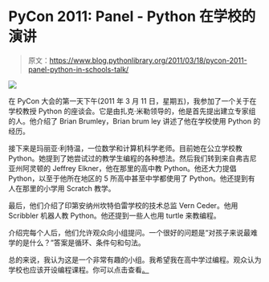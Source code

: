 # PyCon 2011: Panel - Python 在学校的演讲

> 原文：<https://www.blog.pythonlibrary.org/2011/03/18/pycon-2011-panel-python-in-schools-talk/>

[![](img/404a7b432bc1cc0abd29b26f7d7351fc.png)](http://us.pycon.org)

在 PyCon 大会的第一天下午(2011 年 3 月 11 日，星期五)，我参加了一个关于在学校教授 Python 的座谈会。它是由扎克·米勒领导的，他是首先提出建立专家组的人。他介绍了 Brian Brumley，Brian brum ley 讲述了他在学校使用 Python 的经历。

接下来是玛丽亚·利特温，一位数学和计算机科学老师。目前她在公立学校教 Python。她提到了她尝试过的教学生编程的各种想法。然后我们转到来自弗吉尼亚州阿灵顿的 Jeffrey Elkner，他在那里的高中教 Python。他还大力提倡 Python，以至于他所在地区的 5 所高中甚至中学都使用了 Python。他还提到有人在那里的小学用 Scratch 教学。

最后，他们介绍了印第安纳州坎特伯雷学校的技术总监 Vern Ceder。他用 Scribbler 机器人教 Python。他还提到一些人也用 turtle 来教编程。

介绍完每个人后，他们允许观众向小组提问。一个很好的问题是“对孩子来说最难学的是什么？”答案是循环、条件句和句法。

总的来说，我认为这是一个非常有趣的小组。我希望我在高中学过编程。观众认为学校也应该开设编程课程。你可以点击查看[。](http://blip.tv/file/4879118)